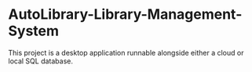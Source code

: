 # AutoLibrary-Library-Management-System
This project is a desktop application runnable alongside either a cloud or local SQL database.
